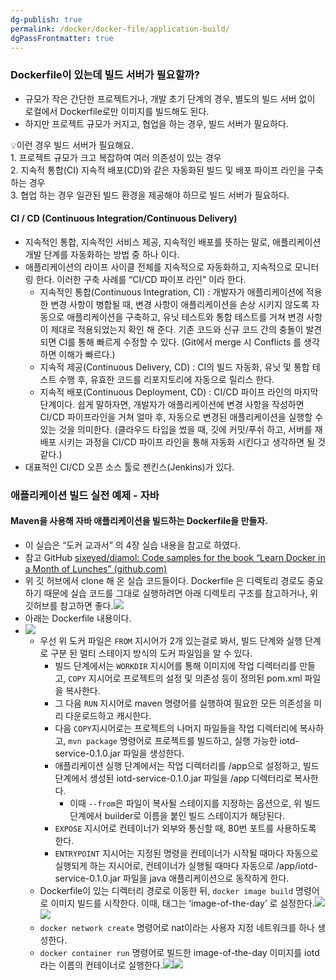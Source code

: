 ```yaml
---
dg-publish: true
permalink: /docker/docker-file/application-build/
dgPassFrontmatter: true
---
```

### Dockerfile이 있는데 빌드 서버가 필요할까?

-   규모가 작은 간단한 프로젝트거나, 개발 초기 단계의 경우, 별도의 빌드 서버 없이 로컬에서 Dockerfile로만 이미지를 빌드해도 된다.
-   하지만 프로젝트 규모가 커지고, 협업을 하는 경우, 빌드 서버가 필요하다.

💡이런 경우 빌드 서버가 필요해요.  
1\. 프로젝트 규모가 크고 복잡하여 여러 의존성이 있는 경우  
2\. 지속적 통합(CI) 지속적 배포(CD)와 같은 자동화된 빌드 및 배포 파이프 라인을 구축하는 경우  
3\. 협업 하는 경우 일관된 빌드 환경을 제공해야 하므로 빌드 서버가 필요하다.

#### CI / CD (Continuous Integration/Continuous Delivery)

-   지속적인 통합, 지속적인 서비스 제공, 지속적인 배포를 뜻하는 말로, 애플리케이션 개발 단계를 자동화하는 방법 중 하나 이다.
-   애플리케이션의 라이프 사이클 전체를 지속적으로 자동화하고, 지속적으로 모니터링 한다. 이러한 구축 사례를 “CI/CD 파이프 라인” 이라 한다.
    -   지속적인 통합(Continuous Integration, CI) : 개발자가 애플리케이션에 적용한 변경 사항이 병합될 때, 변경 사항이 애플리케이션을 손상 시키지 않도록 자동으로 애플리케이션을 구축하고, 유닛 테스트와 통합 테스트를 거쳐 변경 사항이 제대로 적용되었는지 확인 해 준다. 기존 코드와 신규 코드 간의 충돌이 발견되면 CI를 통해 빠르게 수정할 수 있다. (Git에서 merge 시 Conflicts 를 생각하면 이해가 빠르다.)
    -   지속적 제공(Continuous Delivery, CD) : CI의 빌드 자동화, 유닛 및 통합 테스트 수행 후, 유효한 코드를 리포지토리에 자동으로 릴리스 한다.
    -   지속적 배포(Continuous Deployment, CD) : CI/CD 파이프 라인의 마지막 단계이다. 쉽게 말하자면, 개발자가 애플리케이션에 변경 사항을 작성하면 CI/CD 파이프라인을 거쳐 얼마 후, 자동으로 변경된 애플리케이션을 실행할 수 있는 것을 의미한다. (클라우드 타입을 썼을 때, 깃에 커밋/푸쉬 하고, 서버를 재배포 시키는 과정을 CI/CD 파이프 라인을 통해 자동화 시킨다고 생각하면 될 것 같다.)
-   대표적인 CI/CD 오픈 소스 툴로 젠킨스(Jenkins)가 있다.

### 애플리케이션 빌드 실전 예제 - 자바

#### Maven을 사용해 자바 애플리케이션을 빌드하는 Dockerfile을 만들자.

-   이 실습은 “도커 교과서” 의 4장 실습 내용을 참고로 하였다.
-   참고 GitHub [sixeyed/diamol: Code samples for the book “Learn Docker in a Month of Lunches” (github.com)](https://github.com/sixeyed/diamol)
-   위 깃 허브에서 clone 해 온 실습 코드들이다. Dockerfile 은 디렉토리 경로도 중요하기 때문에 실습 코드를 그대로 실행하려면 아래 디렉토리 구조를 참고하거나, 위 깃허브를 참고하면 좋다.![](https://i.imgur.com/lPimrI8.png)
-   아래는 Dockerfile 내용이다.
-   ![](https://i.imgur.com/JtxOHvV.png)
    -   우선 위 도커 파일은 `FROM` 지시어가 2개 있는걸로 봐서, 빌드 단계와 실행 단계로 구분 된 멀티 스테이지 방식의 도커 파일임을 알 수 있다.
        -   빌드 단계에서는 `WORKDIR` 지시어를 통해 이미지에 작업 디렉터리를 만들고, `COPY` 지시어로 프로젝트의 설정 및 의존성 등이 정의된 pom.xml 파일을 복사한다.
        -   그 다음 `RUN` 지시어로 maven 명령어를 실행하여 필요한 모든 의존성을 미리 다운로드하고 캐시한다.
        -   다음 `COPY`지시어로는 프로젝트의 나머지 파일들을 작업 디렉터리에 복사하고, `mvn package` 명령어로 프로젝트를 빌드하고, 실행 가능한 iotd-service-0.1.0.jar 파일을 생성한다.
        -   애플리케이션 실행 단계에서는 작업 디렉터리를 /app으로 설정하고, 빌드 단계에서 생성된 iotd-service-0.1.0.jar 파일을 /app 디렉터리로 복사한다.
            -   이때 `--from`은 파일이 복사될 스테이지를 지정하는 옵션으로, 위 빌드 단계에서 builder로 이름을 붙인 빌드 스테이지가 해당된다.
        -   `EXPOSE` 지시어로 컨테이너가 외부와 통신할 때, 80번 포트를 사용하도록 한다.
        -   `ENTRYPOINT` 지시어는 지정된 명령을 컨테이너가 시작될 때마다 자동으로 실행되게 하는 지시어로, 컨테이너가 실행될 때마다 자동으로 /app/iotd-service-0.1.0.jar 파일을 java 애플리케이션으로 동작하게 한다.
    -   Dockerfile이 있는 디렉터리 경로로 이동한 뒤, `docker image build` 명령어로 이미지 빌드를 시작한다. 이때, 태그는 ‘image-of-the-day’ 로 설정한다.![](https://i.imgur.com/RlNVy0w.png)![](https://i.imgur.com/dvXdPhv.png)
    -   `docker network create` 명령어로 nat이라는 사용자 지정 네트워크를 하나 생성한다.
    -   `docker container run` 명령어로 빌드한 image-of-the-day 이미지를 iotd 라는 이름의 컨테이너로 실행한다.![](https://i.imgur.com/RGtGTcr.png)![](https://i.imgur.com/Qzh79Os.png)
